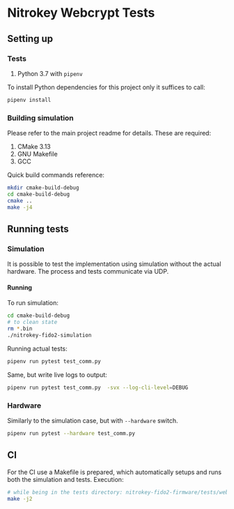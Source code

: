 # Nitrokey Webcrypt Tests



## Setting up

### Tests
1. Python 3.7 with `pipenv`

To install Python dependencies for this project only it suffices to call:
```bash
pipenv install
```

### Building simulation
Please refer to the main project readme for details. These are required:
1. CMake 3.13
2. GNU Makefile
3. GCC

Quick build commands reference:
```bash
mkdir cmake-build-debug
cd cmake-build-debug
cmake ..
make -j4
```

## Running tests

### Simulation
It is possible to test the implementation using simulation without the actual hardware. The process and tests communicate via UDP.


#### Running
To run simulation:
```bash
cd cmake-build-debug
# to clean state
rm *.bin
./nitrokey-fido2-simulation
```

Running actual tests:
```bash
pipenv run pytest test_comm.py
```

Same, but write live logs to output:
```bash
pipenv run pytest test_comm.py  -svx --log-cli-level=DEBUG
```

### Hardware

Similarly to the simulation case, but with `--hardware` switch.

```bash
pipenv run pytest --hardware test_comm.py
```

## CI
For the CI use a Makefile is prepared, which automatically setups and runs both the simulation and tests.
Execution:
```bash
# while being in the tests directory: nitrokey-fido2-firmware/tests/webcrypt-tests
make -j2
```
